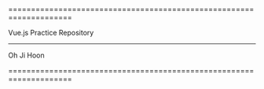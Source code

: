 ====================================================================

Vue.js Practice Repository

--------------------------------------------------------------------

Oh Ji Hoon

====================================================================